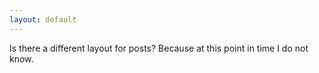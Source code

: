 ```yaml
---
layout: default
---
```


Is there a different layout for posts? Because at this point in time I do not know.


